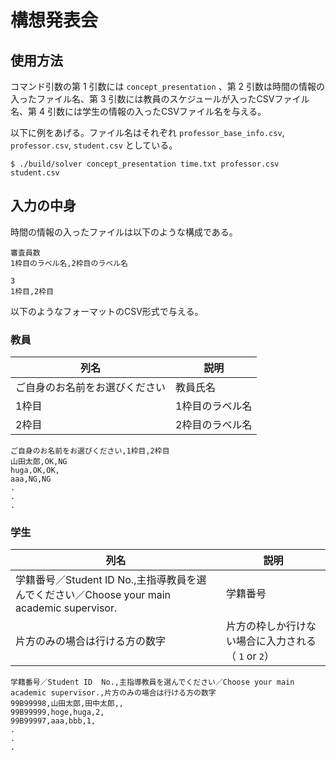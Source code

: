 # 構想発表会

## 使用方法

コマンド引数の第 1 引数には `concept_presentation` 、第 2 引数は時間の情報の入ったファイル名、第 3 引数には教員のスケジュールが入ったCSVファイル名、第 4 引数には学生の情報の入ったCSVファイル名を与える。

以下に例をあげる。ファイル名はそれぞれ `professor_base_info.csv`, `professor.csv`, `student.csv` としている。

```
$ ./build/solver concept_presentation time.txt professor.csv student.csv
```

## 入力の中身

時間の情報の入ったファイルは以下のような構成である。

```
審査員数
1枠目のラベル名,2枠目のラベル名
```

```
3
1枠目,2枠目
```

以下のようなフォーマットのCSV形式で与える。

### 教員

| 列名 | 説明 |
| ---- | ---- |
| ご自身のお名前をお選びください | 教員氏名 |
| 1枠目 | 1枠目のラベル名 |
| 2枠目 | 2枠目のラベル名 |

```
ご自身のお名前をお選びください,1枠目,2枠目
山田太郎,OK,NG
huga,OK,OK,
aaa,NG,NG
.
.
.
```

### 学生

| 列名 | 説明 |
| ---- | ---- |
| 学籍番号／Student ID  No.,主指導教員を選んでください／Choose your main academic supervisor. | 学籍番号 |
| 片方のみの場合は行ける方の数字 | 片方の枠しか行けない場合に入力される（ `1` or `2`） |

```
学籍番号／Student ID  No.,主指導教員を選んでください／Choose your main academic supervisor.,片方のみの場合は行ける方の数字
99B99998,山田太郎,田中太郎,,
99B99999,hoge,huga,2,
99B99997,aaa,bbb,1,
.
.
.
```